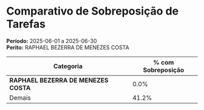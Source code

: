 # Comparativo de Sobreposição de Tarefas

**Período:** 2025-06-01 a 2025-06-30  
**Perito:** RAPHAEL BEZERRA DE MENEZES COSTA

| Categoria  | % com Sobreposição |
|------------|---------------------|
| **RAPHAEL BEZERRA DE MENEZES COSTA** | 0.0%       |
| Demais     | 41.2%       |
